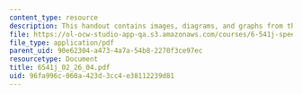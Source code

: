 ```yaml
---
content_type: resource
description: This handout contains images, diagrams, and graphs from the course textbook.
file: https://ol-ocw-studio-app-qa.s3.amazonaws.com/courses/6-541j-speech-communication-spring-2004/96fa996c060a423d3cc4e38112239d81_6541j_02_26_04.pdf
file_type: application/pdf
parent_uid: 90e62304-a473-4a7a-54b8-2270f3ce97ec
resourcetype: Document
title: 6541j_02_26_04.pdf
uid: 96fa996c-060a-423d-3cc4-e38112239d81
---
```

